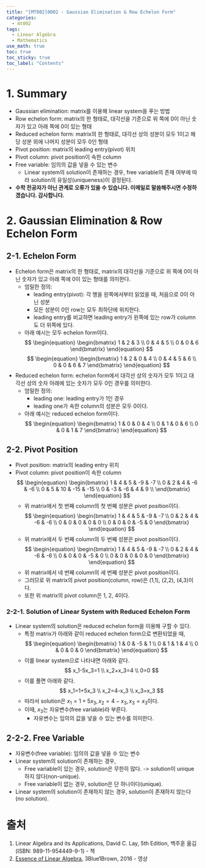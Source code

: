 ```yaml
---
title: "[MT002]0002 - Gaussian Elimination & Row Echelon Form"
categories:
  - mt002
tags:
  - Linear Algebra
  - Mathematics
use_math: true
toc: true
toc_sticky: true
toc_label: "Contents"
---
```


# 1. Summary
- Gaussian elimination: matrix를 이용해 linear system을 푸는 방법
- Row echelon form: matrix의 한 형태로, 대각선을 기준으로 위 쪽에 0이 아닌 숫자가 있고 아래 쪽에 0이 있는 형태
- Reduced echelon form: matrix의 한 형태로, 대각선 상의 성분이 모두 1이고 해당 성분 외에 나머지 성분이 모두 0인 형태
- Pivot position: matrix의 leading entry(pivot) 위치
- Pivot column: pivot position이 속한 column
- Free variable: 임의의 값을 넣을 수 있는 변수
    - Linear system의 solution이 존재하는 경우, free variable의 존재 여부에 따라 solution의 유일성(uniqueness)이 결정된다.
- **수학 전공자가 아닌 관계로 오류가 있을 수 있습니다. 이메일로 말씀해주시면 수정하겠습니다. 감사합니다.**

# 2. Gaussian Elimination & Row Echelon Form
## 2-1. Echelon Form
- Echelon form은 matrix의 한 형태로, matrix의 대각선을 기준으로 위 쪽에 0이 아닌 숫자가 있고 아래 쪽에 0이 있는 형태를 의미한다.
    - 엄밀한 정의:
        - leading entry(pivot): 각 행을 왼쪽에서부터 읽었을 때, 처음으로 0이 아닌 성분
        - 모든 성분이 0인 row는 모두 최하단에 위치한다.
        - leading entry를 비교하면 leading entry가 왼쪽에 있는 row가 column도 더 위쪽에 있다.
    - 아래 예시는 모두 echelon form이다.
    $$
    \begin{equation}
    \begin{bmatrix}
    1 & 2 & 3 \\
    0 & 4 & 5 \\
    0 & 0 & 6
    \end{bmatrix}
    \end{equation}
    $$
    $$
    \begin{equation}
    \begin{bmatrix}
    1 & 2 & 0 & 4 \\
    0 & 4 & 5 & 6 \\
    0 & 0 & 6 & 7
    \end{bmatrix}
    \end{equation}
    $$
- Reduced echelon form: echelon form에서 대각선 상의 숫자가 모두 1이고 대각선 상의 숫자 아래에 있는 숫자가 모두 0인 경우를 의미한다.
    - 엄밀한 정의:
        - leading one: leading entry가 1인 경우
        - leading one가 속한 column의 성분은 모두 0이다.
    - 아래 예시는 reduced echelon form이다.
    $$
    \begin{equation}
    \begin{bmatrix}
    1 & 0 & 0 & 4 \\
    0 & 1 & 0 & 6 \\
    0 & 0 & 1 & 7
    \end{bmatrix}
    \end{equation}
    $$

## 2-2. Pivot Position
- Pivot position: matrix의 leading entry 위치
- Pivot column: pivot position이 속한 column
    $$
    \begin{equation}
    \begin{bmatrix}
    1 & 4 & 5 & -9 & -7 \\
    0 & 2 & 4 & -6 & -6 \\
    0 & 5 & 10 & -15 & -15 \\
    0 & -3 & -6 & 4 & 9 \\
    \end{bmatrix}
    \end{equation}
    $$
    - 위 matrix에서 첫 번째 column의 첫 번째 성분은 pivot position이다.
    $$
    \begin{equation}
    \begin{bmatrix}
    1 & 4 & 5 & -9 & -7 \\
    0 & 2 & 4 & -6 & -6 \\
    0 & 0 & 0 & 0 & 0 \\
    0 & 0 & 0 & -5 & 0
    \end{bmatrix}
    \end{equation}
    $$
    - 위 matrix에서 두 번째 column의 두 번째 성분은 pivot position이다.
    $$
    \begin{equation}
    \begin{bmatrix}
    1 & 4 & 5 & -9 & -7 \\
    0 & 2 & 4 & -6 & -6 \\
    0 & 0 & 0 & -5 & 0 \\
    0 & 0 & 0 & 0 & 0
    \end{bmatrix}
    \end{equation}
    $$
    - 위 matrix에서 네 번째 column의 세 번째 성분은 pivot position이다.
    - 그러므로 위 matrix의 pivot position(column, row)은 (1,1), (2,2), (4,3)이다.
    - 또한 위 matrix의 pivot column은 1, 2, 4이다.

### 2-2-1. Solution of Linear System with Reduced Echelon Form
- Linear system의 solution은 reduced echelon form을 이용해 구할 수 있다.
    - 특정 matrix가 아래와 같이 reduced echelon form으로 변환되었을 때,
    $$
    \begin{equation}
    \begin{bmatrix}
    1 & 0 & -5 & 1 \\
    0 & 1 & 1 & 4 \\
    0 & 0 & 0 & 0
    \end{bmatrix}
    \end{equation}
    $$
    - 이를 linear system으로 나타내면 아래와 같다.
    $$ x_1-5x_3=1 \\ x_2+x_3=4 \\ 0=0 $$
    - 이를 풀면 아래와 같다.
    $$ x_1=1+5x_3 \\ x_2=4-x_3 \\ x_3=x_3 $$
    - 따라서 solution은 $x_1=1+5x_3, x_2=4-x_3, x_3=x_3$이다.
    - 이때, $x_3$는 자유변수(free variable)라 부른다.
        - 자유변수는 임의의 값을 넣을 수 있는 변수를 의미한다.

## 2-2-2. Free Variable
- 자유변수(free variable): 임의의 값을 넣을 수 있는 변수
- Linear system의 solution이 존재하는 경우,
    - Free variable이 있는 경우, solution은 무한히 많다. -> solution이 unique하지 않다(non-unique).
    - Free variable이 없는 경우, solution은 단 하나이다(unique).
- Linear system의 solution이 존재하지 않는 경우, solution이 존재하지 않는다(no solution).

# 출처
1. Linear Algebra and its Applications, David C. Lay, 5th Edition, 백주훈 옮김(ISBN: 989-11-954449-9-1) - 책
2. [Essence of Linear Algebra](https://www.youtube.com/watch?v=fNk_zzaMoSs&list=PLZHQObOWTQDPD3MizzM2xVFitgF8hE_ab), 3Blue1Brown, 2016 - 영상
